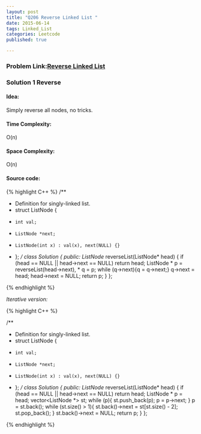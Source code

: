 ```yaml
---
layout: post
title: "Q206 Reverse Linked List "
date: 2015-06-14
tags: Linked_List
categories: Leetcode
published: true

---
```

### Problem Link:[Reverse Linked List ](https://leetcode.com/problems/reverse-linked-list/) 

### Solution 1 Reverse

#### Idea:

Simply reverse all nodes, no tricks.

#### Time Complexity:

O(n)

#### Space Complexity:

O(n)

#### Source code:
{% highlight C++ %}
/**
 * Definition for singly-linked list.
 * struct ListNode {
 *     int val;
 *     ListNode *next;
 *     ListNode(int x) : val(x), next(NULL) {}
 * };
 */
class Solution {
public:
    ListNode* reverseList(ListNode* head) {
        if (head == NULL || head->next == NULL)   return head;
        ListNode * p = reverseList(head->next), * q = p;
        while (q->next){q = q->next;}
        q->next = head;
        head->next = NULL;
        return p;
    }
};

{% endhighlight %}

_Iterative version:_

{% highlight C++ %}

/**
 * Definition for singly-linked list.
 * struct ListNode {
 *     int val;
 *     ListNode *next;
 *     ListNode(int x) : val(x), next(NULL) {}
 * };
 */
class Solution {
public:
    ListNode* reverseList(ListNode* head) {
        if (head == NULL || head->next == NULL) return head;
        ListNode * p = head;
        vector<ListNode *> st;
        while (p){
            st.push_back(p);
            p = p->next;
        }
        p = st.back();
        while (st.size() > 1){
            st.back()->next = st[st.size() - 2];
            st.pop_back();
        }
        st.back()->next = NULL;
        return p;
    }
};

{% endhighlight %}